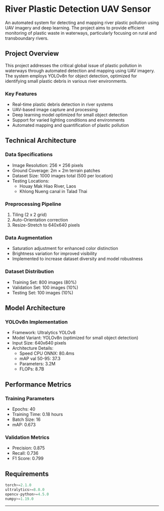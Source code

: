 # River Plastic Detection UAV Sensor

An automated system for detecting and mapping river plastic pollution using UAV imagery and deep learning. The project aims to provide efficient monitoring of plastic waste in waterways, particularly focusing on rural and transboundary rivers.

## Project Overview

This project addresses the critical global issue of plastic pollution in waterways through automated detection and mapping using UAV imagery. The system employs YOLOv8n for object detection, optimized for identifying small plastic debris in various river environments.

### Key Features

- Real-time plastic debris detection in river systems
- UAV-based image capture and processing
- Deep learning model optimized for small object detection
- Support for varied lighting conditions and environments
- Automated mapping and quantification of plastic pollution

## Technical Architecture

### Data Specifications
- Image Resolution: 256 × 256 pixels
- Ground Coverage: 2m × 2m terrain patches
- Dataset Size: 1000 images total (500 per location)
- Testing Locations:
  - Houay Mak Hiao River, Laos
  - Khlong Nueng canal in Talad Thai

### Preprocessing Pipeline
1. Tiling (2 x 2 grid)
2. Auto-Orientation correction
3. Resize-Stretch to 640x640 pixels

### Data Augmentation
- Saturation adjustment for enhanced color distinction
- Brightness variation for improved visibility
- Implemented to increase dataset diversity and model robustness

### Dataset Distribution
- Training Set: 800 images (80%)
- Validation Set: 100 images (10%)
- Testing Set: 100 images (10%)

## Model Architecture

### YOLOv8n Implementation
- Framework: Ultralytics YOLOv8
- Model Variant: YOLOv8n (optimized for small object detection)
- Input Size: 640x640 pixels
- Architecture Details:
  - Speed CPU ONNX: 80.4ms
  - mAP val 50-95: 37.3
  - Parameters: 3.2M
  - FLOPs: 8.7B

## Performance Metrics

### Training Parameters
- Epochs: 40
- Training Time: 0.18 hours
- Batch Size: 16
- mAP: 0.673

### Validation Metrics
- Precision: 0.875
- Recall: 0.736
- F1 Score: 0.799

## Requirements

```python
torch>=2.1.0
ultralytics>=8.0.0
opencv-python>=4.5.0
numpy>=1.19.0
```

-----

